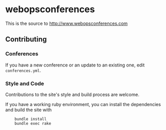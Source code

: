 # webopsconferences

This is the source to http://www.webopsconferences.com

## Contributing

### Conferences

If you have a new conference or an update to an existing one, edit `conferences.yml`.

### Style and Code

Contributions to the site's style and build process are welcome.

If you have a working ruby environment, you can install the dependencies and build the site with

```
    bundle install
    bundle exec rake
```
